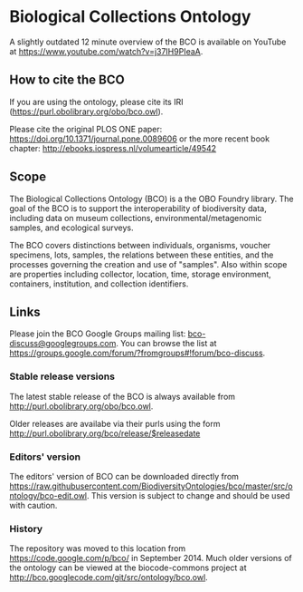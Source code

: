 Biological Collections Ontology
===

A slightly outdated 12 minute overview of the BCO is available on YouTube at https://www.youtube.com/watch?v=j37IH9PIeaA.

## How to cite the BCO
If you are using the ontology, please cite its IRI (https://purl.obolibrary.org/obo/bco.owl). 

Please cite the original PLOS ONE paper: https://doi.org/10.1371/journal.pone.0089606 or the more recent book chapter: http://ebooks.iospress.nl/volumearticle/49542


## Scope
The Biological Collections Ontology (BCO) is a the OBO Foundry library. The goal of the BCO is to support the interoperability of biodiversity data, including data on museum collections, environmental/metagenomic samples, and ecological surveys.

The BCO covers distinctions between individuals, organisms, voucher specimens, lots, samples, the relations between these entities, and the processes governing the creation and use of "samples". Also within scope are properties including collector, location, time, storage environment, containers, institution, and collection identifiers. 

## Links
Please join the BCO Google Groups mailing list: bco-discuss@googlegroups.com. You can browse the list at https://groups.google.com/forum/?fromgroups#!forum/bco-discuss.

### Stable release versions

The latest stable release of the BCO is always available from http://purl.obolibrary.org/obo/bco.owl. 

Older releases are availabe via their purls using the form http://purl.obolibrary.org/bco/release/$releasedate

### Editors' version

The editors' version of BCO can be downloaded directly from https://raw.githubusercontent.com/BiodiversityOntologies/bco/master/src/ontology/bco-edit.owl. This version is subject to change and should be used with caution.

### History
The repository was moved to this location from https://code.google.com/p/bco/ in September 2014. Much older versions of the ontology can be viewed at the biocode-commons project at http://bco.googlecode.com/git/src/ontology/bco.owl.
